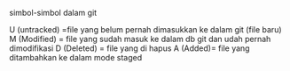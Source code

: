 simbol-simbol dalam git

U (untracked) =file yang belum pernah dimasukkan ke dalam git (file baru)
M (Modified) = file yang sudah masuk ke dalam db git dan udah pernah dimodifikasi
D (Deleted) = file yang di hapus
A (Added)= file yang ditambahkan ke dalam mode staged
